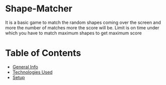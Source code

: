 # Shape-Matcher
It is a basic game to match the random shapes coming over the screen and more the number of matches more the score will be. Limit is on time under which you have to match
maximum shapes to get maximum score


# Table of Contents
* [General Info](#general-info)
* [Technologies Used](#technologies-used)
* [Setup](#setup)
